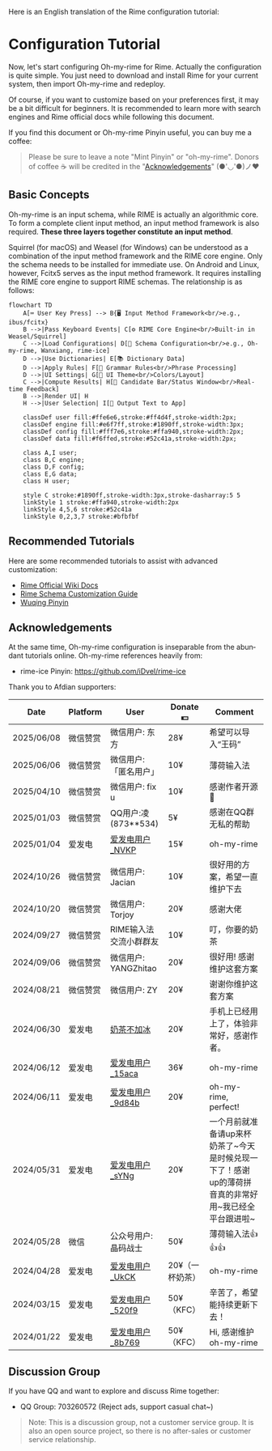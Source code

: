 Here is an English translation of the Rime configuration tutorial:

# Configuration Tutorial

Now, let's start configuring Oh-my-rime for Rime. Actually the configuration is quite simple. You just need to download and install Rime for your current system, then import Oh-my-rime and redeploy.

Of course, if you want to customize based on your preferences first, it may be a bit difficult for beginners. It is recommended to learn more with search engines and Rime official docs while following this document.

If you find this document or Oh-my-rime Pinyin useful, you can buy me a coffee:

<donate lang="en" />

> Please be sure to leave a note "Mint Pinyin" or "oh-my-rime". Donors of coffee ☕️ will be credited in the "[Acknowledgements](#Acknowledgements)" (●'◡'●)ノ♥


## Basic Concepts
Oh-my-rime is an input schema, while RIME is actually an algorithmic core. To form a complete client input method, an input method framework is also required. ​**​These three layers together constitute an input method​​**.

Squirrel (for macOS) and Weasel (for Windows) can be understood as a combination of the input method framework and the RIME core engine. Only the schema needs to be installed for immediate use. On Android and Linux, however, Fcitx5 serves as the input method framework. It requires installing the RIME core engine to support RIME schemas. The relationship is as follows:
```mermaid
flowchart TD
    A[⌨️ User Key Press] --> B{🖥️ Input Method Framework<br/>e.g., ibus/fcitx}
    B -->|Pass Keyboard Events| C[⚙️ RIME Core Engine<br/>Built-in in Weasel/Squirrel]
    C -->|Load Configurations| D[👑 Schema Configuration<br/>e.g., Oh-my-rime, Wanxiang, rime-ice]
    D -->|Use Dictionaries| E[📚 Dictionary Data]
    D -->|Apply Rules| F[📐 Grammar Rules<br/>Phrase Processing]
    D -->|UI Settings| G[🎨 UI Theme<br/>Colors/Layout]
    C -->|Compute Results| H[👀 Candidate Bar/Status Window<br/>Real-time Feedback]
    B -->|Render UI| H
    H -->|User Selection| I[📝 Output Text to App]

    classDef user fill:#ffe6e6,stroke:#ff4d4f,stroke-width:2px;
    classDef engine fill:#e6f7ff,stroke:#1890ff,stroke-width:3px;
    classDef config fill:#fff7e6,stroke:#ffa940,stroke-width:2px;
    classDef data fill:#f6ffed,stroke:#52c41a,stroke-width:2px;
    
    class A,I user;
    class B,C engine;
    class D,F config;
    class E,G data;
    class H user; 

    style C stroke:#1890ff,stroke-width:3px,stroke-dasharray:5 5
    linkStyle 1 stroke:#ffa940,stroke-width:2px
    linkStyle 4,5,6 stroke:#52c41a
    linkStyle 0,2,3,7 stroke:#bfbfbf
```

## Recommended Tutorials

Here are some recommended tutorials to assist with advanced customization:

- [Rime Official Wiki Docs](https://github.com/rime/home/wiki)
- [Rime Schema Customization Guide](https://github.com/LEOYoon-Tsaw/Rime_collections/blob/master/Rime_description.md)
- [Wuqing Pinyin](https://dvel.me/posts/rime-ice/)

## Acknowledgements

At the same time, Oh-my-rime configuration is inseparable from the abundant tutorials online. Oh-my-rime references heavily from:

- rime-ice Pinyin: https://github.com/iDvel/rime-ice

Thank you to Afdian supporters:

| Date       | Platform | User                                                                      | Donate💵         | Comment                                                                                             |
| ---------- | -------- | ------------------------------------------------------------------------- | --------------- | --------------------------------------------------------------------------------------------------- |
| 2025/06/08 | 微信赞赏 | 微信用户: 东方 | 28¥   | 希望可以导入“王码” |
| 2025/06/06 | 微信赞赏 | 微信用户: 「匿名用户」 | 10¥   | 薄荷输入法 |
| 2025/04/10 | 微信赞赏 | 微信用户: fix u                                                           | 10¥             | 感谢作者开源🙏                                                                                       |
| 2025/01/03 | 微信赞赏 | QQ用户:凌(873**534)                                                       | 5¥              | 感谢在QQ群无私的帮助                                                                                |
| 2025/01/04 | 爱发电   | [爱发电用户_NVKP](https://afdian.com/u/b5636c3aca4d11ef8f5a5254001e7c00)  | 15¥             | oh-my-rime                                                                                          |
| 2024/10/26 | 微信赞赏 | 微信用户: Jacian                                                          | 10¥             | 很好用的方案，希望一直维护下去                                                                      |
| 2024/10/20 | 微信赞赏 | 微信用户: Torjoy                                                          | 20¥             | 感谢大佬                                                                                            |
| 2024/09/27 | 微信赞赏 | RIME输入法交流小群群友                                                    | 10¥             | 叮，你要的奶茶                                                                                      |
| 2024/09/06 | 微信赞赏 | 微信用户: YANGZhitao                                                      | 20¥             | 很好用! 感谢维护这套方案                                                                            |
| 2024/08/21 | 微信赞赏 | 微信用户: ZY                                                              | 20¥             | 谢谢你维护这套方案                                                                                  |
| 2024/06/30 | 爱发电   | [奶茶不加冰](https://afdian.com/u/802ed17a36bf11efa4db52540025c377)       | 20¥             | 手机上已经用上了，体验非常好，感谢作者。                                                            |
| 2024/06/12 | 爱发电   | [爱发电用户_15aca](https://afdian.com/u/15aca804289b11efa13952540025c377) | 36¥             | oh-my-rime                                                                                          |
| 2024/06/11 | 爱发电   | [爱发电用户_9d84b](https://afdian.com/u/9d84b3ac280011efa1d352540025c377) | 20¥             | oh-my-rime, perfect!                                                                                |
| 2024/05/31 | 爱发电   | [爱发电用户_sYNg](https://afdian.com/u/c428e6701f1a11efab4a5254001e7c00)  | 20¥             | 一个月前就准备请up来杯奶茶了~今天是时候兑现一下了！感谢up的薄荷拼音真的非常好用~我已经全平台跟进啦~ |
| 2024/05/28 | 微信     | 公众号用户: 晶码战士                                                      | 50¥             | 薄荷输入法👍👍👍                                                                                       |
| 2024/04/28 | 爱发电   | [爱发电用户_UkCK](https://afdian.com/u/8717bcc8054511efbfc052540025c377)  | 20¥（一杯奶茶） | oh-my-rime                                                                                          |
| 2024/03/15 | 爱发电   | [爱发电用户_520f9](https://afdian.com/u/520f9e12e26111eeaa3a5254001e7c00) | 50¥（KFC）      | 辛苦了，希望能持续更新下去！                                                                        |
| 2024/01/22 | 爱发电   | [爱发电用户_8b769](https://afdian.com/u/8b769b02b8c111ee928952540025c377) | 50¥（KFC）      | Hi, 感谢维护oh-my-rime                                                                              |

## Discussion Group

If you have QQ and want to explore and discuss Rime together:

- QQ Group: 703260572 (Reject ads, support casual chat~)

> Note: This is a discussion group, not a customer service group. It is also an open source project, so there is no after-sales or customer service relationship.